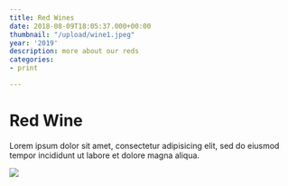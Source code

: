 ```yaml
---
title: Red Wines
date: 2018-08-09T18:05:37.000+00:00
thumbnail: "/upload/wine1.jpeg"
year: '2019'
description: more about our reds
categories:
- print

---
```

# Red Wine

Lorem ipsum dolor sit amet, consectetur adipisicing elit, sed do eiusmod tempor incididunt ut labore et dolore magna aliqua.

![](/upload/photo-1516906736502-5d3fedc3019a.jpeg)